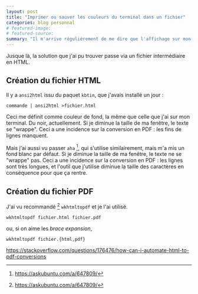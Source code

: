 ```yaml
---
layout: post
title: "Imprimer ou sauver les couleurs du terminal dans un fichier"
categories: blog personnal
# featured-image: 
# featured-source: 
summary: "Il m'arrive régulièrement de me dire que l'affichage sur mon terminal n'est pas si mal, et que j'aimerais bien le sauver en PDF, voire l'imprimer. Avec les couleurs."
---
```

Jusque là, la solution que j'ai pu trouver passe via un fichier intermédiaire en HTML.

## Création du fichier HTML

Il y a `ansi2html` issu du paquet `kbtin`, que j'avais installé un jour :

``` shell
commande | ansi2html >fichier.html
```

Ceci me définit comme couleur de fond, la même que celle que j'ai sur mon terminal.
Du noir, actuellement.
Si je diminue la taille de ma fenêtre, le texte se "wrappe". Ceci a une incidence sur la conversion en PDF : les fins de lignes manquent.

Mais j'ai aussi vu passer `aha` [^1], 
qui s'utilise similairement, 
mais m'a mis un fond blanc par défaut.
Si je diminue la taille de ma fenêtre, le texte ne se "wrappe" pas. Ceci a une incidence sur la conversion en PDF : les lignes sont très longues, et l'outil que j'utilise diminue la taille des caractères en conséquence pour que ça rentre.

## Création du fichier PDF

J'ai vu recommandé [^1] `wkhtmltopdf` et je l'ai utilisé.

``` shell
wkhtmltopdf fichier.html fichier.pdf
```
ou, si on aime les *brace expansion*,
``` shell
wkhtmltopdf fichier.{html,pdf}
```

[^1]: <https://askubuntu.com/a/647809/> 

https://stackoverflow.com/questions/176476/how-can-i-automate-html-to-pdf-conversions
